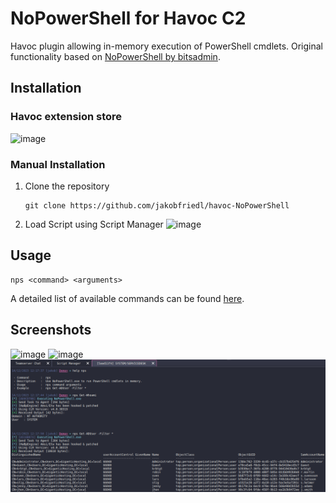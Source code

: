 # NoPowerShell for Havoc C2
Havoc plugin allowing in-memory execution of PowerShell cmdlets. Original functionality based on [NoPowerShell by bitsadmin](https://github.com/bitsadmin/nopowershell).

## Installation 
### Havoc extension store
![image](https://github.com/jakobfriedl/havoc-NoPowerShell/assets/71284620/6b614938-4c0e-4739-9b5d-320a068683f0)

### Manual Installation
1. Clone the repository
   ```
   git clone https://github.com/jakobfriedl/havoc-NoPowerShell
   ```
3. Load Script using Script Manager
   ![image](https://github.com/jakobfriedl/havoc-NoPowerShell/assets/71284620/488e5660-ee65-4ac2-b4c8-2d503ffded16)
   
## Usage
```
nps <command> <arguments>
```
A detailed list of available commands can be found [here](https://github.com/bitsadmin/nopowershell/blob/master/CHEATSHEET.md).

## Screenshots
![image](https://github.com/jakobfriedl/havoc-NoPowerShell/assets/71284620/ffcf67c3-0b2f-499a-a215-518653a7ec87)
![image](https://github.com/jakobfriedl/havoc-NoPowerShell/assets/71284620/0aef1f03-cf94-45fa-a4a1-9e631e470721)
![image](NoPowerShell.png)
